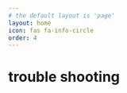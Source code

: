 ```yaml
---
# the default layout is 'page'
layout: home
icon: fas fa-info-circle
order: 4
---
```


# trouble shooting

